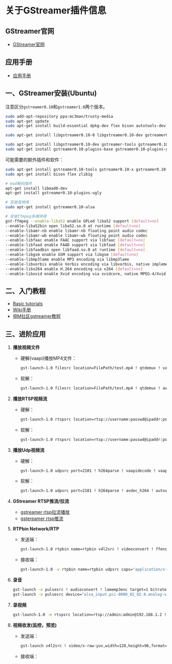 # 关于GStreamer插件信息
## GStreamer官网
- [GStreamer官网](https://gstreamer.freedesktop.org/)

## 应用手册
- [应用手册](https://gstreamer.freedesktop.org/documentation/index.html)

## 一、GStreamer安装(Ubuntu)
注意区分`gstreamer0.10`和`gstreamer1.0`两个版本。

```bash
sudo add-apt-repository ppa:mc3man/trusty-media
sudo apt-get update
sudo apt-get install build-essential dpkg-dev flex bison autotools-dev automake liborc-dev autopoint libtool gtk-doc-tools

sudo apt-get install libgstreamer0.10-0 libgstreamer0.10-dev gstreamer0.10-tools gstreamer0.10-plugins-base libgstreamer-plugins-base0.10-dev gstreamer0.10-plugins-good gstreamer0.10-plugins-ugly gstreamer0.10-plugins-bad gstreamer0.10-ffmpeg

sudo apt-get install libgstreamer0.10-dev gstreamer-tools gstreamer0.10-tools gstreamer0.10-doc
sudo apt-get install gstreamer0.10-plugins-base gstreamer0.10-plugins-good gstreamer0.10-plugins-ugly gstreamer0.10-plugins-bad gstreamer0.10-plugins-bad-multiverse
```

可能需要的额外插件和软件：

```bash
sudo apt-get install gstreamer0.10-tools gstreamer0.10-x gstreamer0.10-plugins-base gstreamer0.10-plugins-good gstreamer0.10-plugins-ugly gstreamer0.10-plugins-bad gstreamer0.10-ffmpeg gstreamer0.10-alsa gstreamer0.10-schroedinger gstreamer0.10-pulseaudio
sudo apt-get install bison flex zlib1g

# mad解码插件
apt-get install libmad0-dev
apt-get install gstreamer0.10-plugins-ugly

# 安装音频库
sudo apt-get install gstreamer0.10-alsa

# 安装ffmpeg多媒体库
gst-ffmpeg --enable-liba52 enable GPLed liba52 support [default=no]
--enable-liba52bin open liba52.so.0 at runtime [default=no]
--enable-libamr-nb enable libamr-nb floating point audio codec
--enable-libamr-wb enable libamr-wb floating point audio codec
--enable-libfaac enable FAAC support via libfaac [default=no]
--enable-libfaad enable FAAD support via libfaad [default=no]
--enable-libfaadbin open libfaad.so.0 at runtime [default=no]
--enable-libgsm enable GSM support via libgsm [default=no]
--enable-libmp3lame enable MP3 encoding via libmp3lame
--enable-libvorbis enable Vorbis encoding via libvorbis, native implementation exists [default=no]
--enable-libx264 enable H.264 encoding via x264 [default=no]
--enable-libxvid enable Xvid encoding via xvidcore, native MPEG-4/Xvid encoder exists [default=no]
```

## 二、入门教程
- [Basic tutorials](https://gstreamer.freedesktop.org/documentation/tutorials/basic/hello-world.html)
- [Wiki手册](http://wiki.oz9aec.net/index.php?title=Gstreamer_cheat_sheet)
- [IBM社区gstreamer教程](https://www.ibm.com/developerworks/cn/linux/l-gstreamer/)

## 三、进阶应用
1. **播放视频文件**
   - 硬解(vaapi)播放MP4文件：
     ```bash
     gst-launch-1.0 filesrc location=FilePath/test.mp4 ! qtdemux ! vaapidecode ! vaapisink
     ```
   - 软解：
     ```bash
     gst-launch-1.0 filesrc location=FilePath/test.mp4 ! qtdemux ! avdec_h264 ! videoconvert ! videoscale ! video/x-raw,width=800,height=600 ! ximagesink
     ```

2. **播放RTSP视频流**
   - 硬解：
     ```bash
     gst-launch-1.0 rtspsrc location=rtsp://username:passwd@ipaddr:port latency=0 ! rtph264depay ! capsfilter caps="video/x-h264" ! h264parse ! vaapidecode ! vaapipostproc width=800 height=600 ! vaapisink sync=false
     ```
   - 软解：
     ```bash
     gst-launch-1.0 rtspsrc location=rtsp://username:passwd@ipaddr:port latency=0 ! rtph264depay ! capsfilter caps="video/x-h264" ! h264parse ! avdec_h264 ! videoconvert ! videoscale ! video/x-raw,width=800,height=600 ! ximagesink
     ```

3. **播放Udp视频流**
   - 硬解：
     ```bash
     gst-launch-1.0 udpsrc port=2101 ! h264parse ! vaapidecode ! vaapisink
     ```
   - 软解：
     ```bash
     gst-launch-1.0 udpsrc port=2101 ! h264parse ! avdec_h264 ! autovideosink
     ```

4. **GStreamer RTSP推流/拉流**
   - [gstreamer rtsp拉流播放](https://blog.csdn.net/yang_quan_yang/article/details/78846134)
   - [gstereamer rtsp推流](https://blog.csdn.net/zhuwei622/article/details/80348916)

5. **RTPbin Network/RTP**
   - 发送端：
     ```bash
     gst-launch-1.0 rtpbin name=rtpbin v4l2src ! videoconvert ! ffenc_h263 ! rtph263ppay ! rtpbin.send_rtp_sink_0 rtpbin.send_rtp_src_0 ! udpsink port=5000 rtpbin.send_rtcp_src_0 ! udpsink port=5001 sync=false async=false udpsrc port=5005 ! rtpbin.recv_rtcp_sink_0 audiotestsrc ! amrnbenc ! rtpamrpay ! rtpbin.send_rtp_sink_1 rtpbin.send_rtp_src_1 ! udpsink port=5002 rtpbin.send_rtcp_src_1 ! udpsink port=5003 sync=false async=false udpsrc port=5007 ! rtpbin.recv_rtcp_sink_1
     ```
   - 接收端：
     ```bash
     gst-launch-1.0 -v rtpbin name=rtpbin udpsrc caps="application/x-rtp,media=(string)video,clock-rate=(int)90000,encoding-name=(string)H263-1998" port=5000 ! rtpbin.recv_rtp_sink_0 rtpbin. ! rtph263pdepay ! ffdec_h263 ! xvimagesink udpsrc port=5001 ! rtpbin.recv_rtcp_sink_0 rtpbin.send_rtcp_src_0 ! udpsink port=5005 sync=false async=false udpsrc caps="application/x-rtp,media=(string)audio,clock-rate=(int)8000,encoding-name=(string)AMR,encoding-params=(string)1,octet-align=(string)1" port=5002 ! rtpbin.recv_rtp_sink_1 rtpbin. ! rtpamrdepay ! amrnbdec ! alsasink udpsrc port=5003 ! rtpbin.recv_rtcp_sink_1 rtpbin.send_rtcp_src_1 ! udpsink port=5007 sync=false async=false
     ```

6. **录音**
   ```bash
   gst-launch -e pulsesrc ! audioconvert ! lamemp3enc target=1 bitrate=64 cbr=true ! filesink location=audio.mp3
   gst-launch -e pulsesrc device="alsa_input.pci-0000_02_02.0.analog-stereo" ! audioconvert ! lamemp3enc target=1 bitrate=64 cbr=true ! filesink location=audio.mp3
   ```

7. **录视频**
   ```bash
   gst-launch-1.0 -e rtspsrc location=rtsp://admin:admin@192.168.1.2 ! rtph264depay ! "video/x-h264, stream-format=byte-stream" ! filesink location=test.264
   ```

8. **视频收发(监控，预览)**
   - 发送端：
     ```bash
     gst-launch v4l2src ! video/x-raw-yuv,width=128,height=96,format='(fourcc)'UYVY ! ffmpegcolorspace ! ffenc_h263 ! video/x-h263 ! rtph263ppay pt=96 ! udpsink host=127.0.0.1 port=5000 sync=false
     ```
   - 接收端：
     ```bash